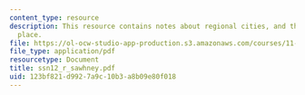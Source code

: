 ```yaml
---
content_type: resource
description: This resource contains notes about regional cities, and the limit of
  place.
file: https://ol-ocw-studio-app-production.s3.amazonaws.com/courses/11-329-social-theory-and-the-city-fall-2005/123bf821d9927a9c10b3a8b09e80f018_ssn12_r_sawhney.pdf
file_type: application/pdf
resourcetype: Document
title: ssn12_r_sawhney.pdf
uid: 123bf821-d992-7a9c-10b3-a8b09e80f018
---
```

